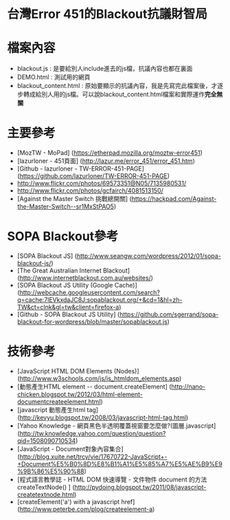 台灣Error 451的Blackout抗議財智局
==================================== 

# 檔案內容
- blackout.js : 是要給別人include進去的js檔，抗議內容也都在裏面
- DEMO.html : 測試用的網頁
- blackout_content.html : 原始要顯示的抗議內容，我是先寫完此檔案後，才逐步轉成給別人用的js檔。可以說blackout_content.html檔案和實際運作**完全無關**


# 主要參考
- [MozTW - MoPad] (https://etherpad.mozilla.org/moztw-error451)
- [lazurloner - 451頁面] (http://lazur.me/error_451/error_451.htm)
- [Github - lazurloner - TW-ERROR-451-PAGE] (https://github.com/lazurloner/TW-ERROR-451-PAGE)
- http://www.flickr.com/photos/69573351@N05/7135980531/
- http://www.flickr.com/photos/gcfairch/4081513150/
- [Against the Master Switch 挑戰總開關] (https://hackpad.com/Against-the-Master-Switch--sr1MxStPAO5)

# SOPA Blackout參考
- [SOPA Blackout JS] (http://www.seangw.com/wordpress/2012/01/sopa-blackout-js/)
- [The Great Australian Internet Blackout] (http://www.internetblackout.com.au/websites/)
- [SOPA Blackout JS Utility (Google Cache)] (http://webcache.googleusercontent.com/search?q=cache:7lEVkxdaJC8J:sopablackout.org/+&cd=1&hl=zh-TW&ct=clnk&gl=tw&client=firefox-a)
- [Github - SOPA Blackout JS Utility] (https://github.com/sgerrand/sopa-blackout-for-wordpress/blob/master/sopablackout.js)

# 技術參考
- [JavaScript HTML DOM Elements (Nodes)] (http://www.w3schools.com/js/js_htmldom_elements.asp)
- [動態產生HTML element -- document.createElement] (http://nano-chicken.blogspot.tw/2012/03/html-element-documentcreateelement.html)
- [javascript 動態產生html tag] (http://kevyu.blogspot.tw/2008/03/javascript-html-tag.html)
- [Yahoo Knowledge - 網頁黑色半透明覆蓋視窗要怎麼做?(圖層.javascript] (http://tw.knowledge.yahoo.com/question/question?qid=1508090710534)
- [JavaScript - Document對象內容集合] (http://blog.xuite.net/trcy/vie/17670722-JavaScript+-+Document%E5%B0%8D%E8%B1%A1%E5%85%A7%E5%AE%B9%E9%9B%86%E5%90%88)
- [程式語言教學誌 - HTML DOM 快速導覽 - 文件物件 document 的方法 createTextNode() ] (http://pydoing.blogspot.tw/2011/08/javascript-createtextnode.html)
- [createElement('a') with a javascript href] (http://www.peterbe.com/plog/createelement-a)